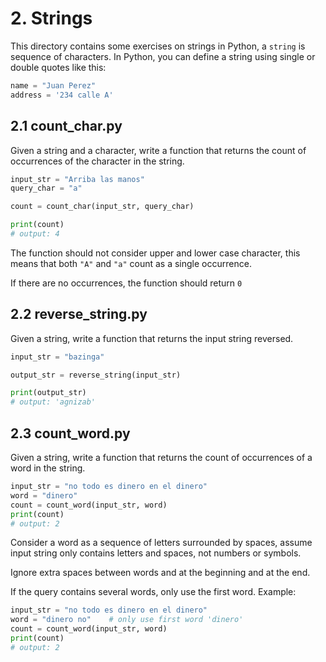 # 2. Strings

This directory contains some exercises on strings in Python, a `string` is sequence of 
characters. In Python, you can define a string using single or double quotes like this:

```python
name = "Juan Perez"
address = '234 calle A'
```

## 2.1 count_char.py

Given a string and a character, write a function that returns the
count of occurrences of the character in the string.

```python
input_str = "Arriba las manos"
query_char = "a"

count = count_char(input_str, query_char)

print(count)
# output: 4
```

The function should not consider upper and lower case character, this means that both
`"A"` and `"a"` count as a single occurrence.

If there are no occurrences, the function should return `0`

## 2.2 reverse_string.py

Given a string, write a function that returns the input string reversed.

```python
input_str = "bazinga"

output_str = reverse_string(input_str)

print(output_str)
# output: 'agnizab'
```

## 2.3 count_word.py

Given a string, write a function that returns the count of occurrences of
a word in the string.

```python
input_str = "no todo es dinero en el dinero"
word = "dinero"
count = count_word(input_str, word)
print(count)
# output: 2
```

Consider a word as a sequence of letters surrounded by spaces, assume input string only
contains letters and spaces, not numbers or symbols.

Ignore extra spaces between words and at the beginning and at the end.

If the query contains several words, only use the first word. Example:

```python
input_str = "no todo es dinero en el dinero"
word = "dinero no"    # only use first word 'dinero'
count = count_word(input_str, word)
print(count)
# output: 2
```
